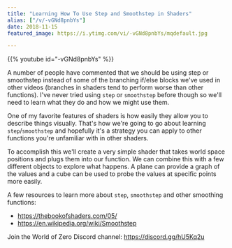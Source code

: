 ```yaml
---
title: "Learning How To Use Step and Smoothstep in Shaders"
alias: ["/v/-vGNd8pnbYs"]
date: 2018-11-15
featured_image: https://i.ytimg.com/vi/-vGNd8pnbYs/mqdefault.jpg

---
```


{{% youtube id="-vGNd8pnbYs" %}}

A number of people have commented that we should be using step or smoothstep instead of some of the branching if/else blocks we've used in other videos (branches in shaders tend to perform worse than other functions). I've never tried using `step` or `smoothstep` before though so we'll need to learn what they do and how we might use them.

One of my favorite features of shaders is how easily they allow you to describe things visually. That's how we're going to go about learning `step`/`smoothstep` and hopefully it's a strategy you can apply to other functions you're unfamiliar with in other shaders.

To accomplish this we'll create a very simple shader that takes world space positions and plugs them into our function. We can combine this with a few different objects to explore what happens. A plane can provide a graph of the values and a cube can be used to probe the values at specific points more easily.

A few resources to learn more about `step`, `smoothstep` and other smoothing functions:

- https://thebookofshaders.com/05/
- https://en.wikipedia.org/wiki/Smoothstep

Join the World of Zero Discord channel: https://discord.gg/hU5Kq2u